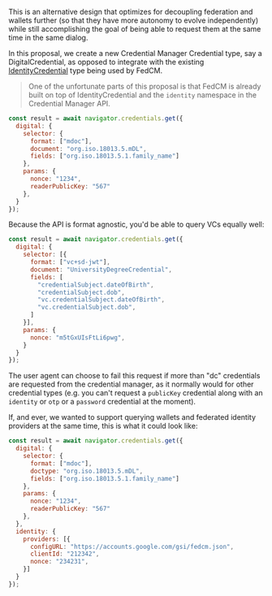 This is an alternative design that optimizes for decoupling federation and wallets further (so that they have more autonomy to evolve independently) 
while still accomplishing the goal of being able to request them at the same time in the same dialog.

In this proposal, we create a new Credential Manager Credential type, say a DigitalCredential, as opposed to integrate with the existing 
[IdentityCredential](https://fedidcg.github.io/FedCM/#browser-api-identity-credential-interface) type being used by FedCM.

> One of the unfortunate parts of this proposal is that FedCM is already built on top of IdentityCredential and the `identity` 
> namespace in the Credential Manager API. 

```javascript
const result = await navigator.credentials.get({
  digital: {
    selector: {
      format: ["mdoc"],
      document: "org.iso.18013.5.mDL",
      fields: ["org.iso.18013.5.1.family_name"]
    },
    params: {
      nonce: "1234",
      readerPublicKey: "567"
    },
  }
});
```

Because the API is format agnostic, you'd be able to query VCs equally well:

```javascript
const result = await navigator.credentials.get({
  digital: {
    selector: [{
      format: ["vc+sd-jwt"],
      document: "UniversityDegreeCredential",
      fields: [
        "credentialSubject.dateOfBirth",
        "credentialSubject.dob",
        "vc.credentialSubject.dateOfBirth",
        "vc.credentialSubject.dob",
      ]
    }],
    params: {
      nonce: "m5tGxUIsFtLi6pwg",
    }
  }
});
``` 

The user agent can choose to fail this request if more than "dc" credentials are requested from the credential manager, as it normally would for 
other credential types (e.g. you can't request a `publicKey` credential along with an `identity` or `otp` or a `password` credential at the moment).

If, and ever, we wanted to support querying wallets and federated identity providers at the same time, this is what it could look like:

```javascript
const result = await navigator.credentials.get({
  digital: {
    selector: {
      format: ["mdoc"],
      doctype: "org.iso.18013.5.mDL",
      fields: ["org.iso.18013.5.1.family_name"]
    },
    params: {
      nonce: "1234",
      readerPublicKey: "567"
    },
  },
  identity: {
    providers: [{
      configURL: "https://accounts.google.com/gsi/fedcm.json",
      clientId: "212342",
      nonce: "234231",
    }]
  }
});
``` 

